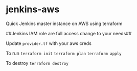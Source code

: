 # jenkins-aws
Quick Jenkins master instance on AWS using terraform

##Jenkins IAM role are full access change to your needs##

Update ```provider.tf``` with your aws creds

To run ```terraform init``` ```terraform plan``` ```terraform apply```

To destroy ```terraform destroy```




